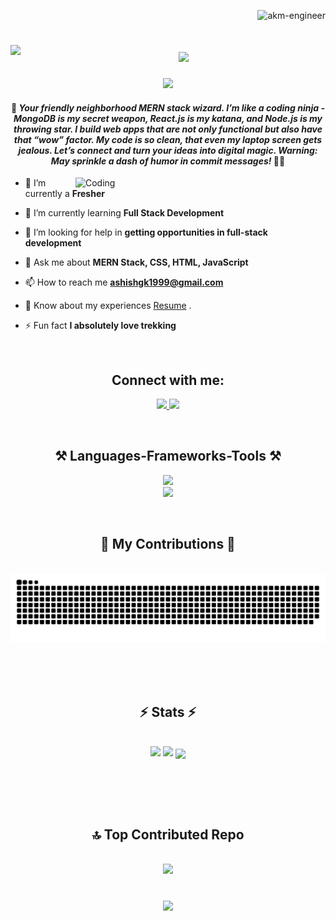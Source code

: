 <p align="right"> <img src="https://komarev.com/ghpvc/?username=akm-engineer&label=Profile%20views&color=0f89b6&style=flat" alt="akm-engineer" /> </p>

<h1 align="center">
    <img align="left" src="https://emojis.slackmojis.com/emojis/images/1577305505/7373/hand_wave.gif?1577305505" width="50" />
    <img src="https://readme-typing-svg.herokuapp.com/?font=Righteous&size=35&center=true&vCenter=true&width=500&height=70&duration=4000&lines=Hi+There!+👋;+I'm+Ashish+Kumar+Mishra!;" />
</h1>


<p align="center"><img src="https://github.com/akm-engineer/akm-engineer/assets/118009781/b5c77ad8-b0ee-4d1d-8c8d-0e783fe90148"></p>

<h4 align="center">👋 <em>Your friendly neighborhood MERN stack wizard. I’m like a coding ninja - MongoDB is my secret weapon, React.js is my katana, and Node.js is my throwing star. I build web apps that are not only functional but also have that “wow” factor. My code is so clean, that even my laptop screen gets jealous. Let’s connect and turn your ideas into digital magic. Warning: May sprinkle a dash of humor in commit messages!</em> 🚀😄</h4>
<img align="right" alt="Coding" width="400" src="https://cdn.dribbble.com/users/1162077/screenshots/3848914/programmer.gif">

- 🔭 I’m currently a **Fresher**

- 🌱 I’m currently learning **Full Stack Development**

- 🤝 I’m looking for help in **getting opportunities in full-stack development**

- 💬 Ask me about **MERN Stack, CSS, HTML, JavaScript**

- 📫 How to reach me **ashishgk1999@gmail.com**
  
-  📄 Know about my experiences [Resume](https://drive.google.com/file/d/13jEhXcLE5LcfYBR8me0tjf68W96RubeL/view?usp=sharing) .

- ⚡ Fun fact **I absolutely love trekking**

<br/>
<h2 align="center">Connect with me:</h2>
<p align="center">
    <a href="mailto:ashishgk1999@gmail.com">
    <img src="https://img.shields.io/badge/Gmail-333333?style=for-the-badge&logo=gmail&logoColor=red" />
  </a>
    <a href="https://linkedin.com/in/akm-engineer"  target="_blank">
    <img src="https://img.shields.io/badge/LinkedIn-0077B5?style=for-the-badge&logo=linkedin&logoColor=white" target="_blank" />
  </a>
</p>

<br/>
<h2 align="center">⚒️ Languages-Frameworks-Tools ⚒️</h2>
<p align="center"> 
    <img src="https://skillicons.dev/icons?i=react,bootstrap,mui,html,css,vscode,github,figma,tailwind,git" /><br>
    <img src="https://skillicons.dev/icons?i=nodejs,python,javascript,express,firebase,mongodb,mysql,redux" />
</p>

<br/>


<div align="center">
  <h2>🐍 My Contributions 🐍</h2>
  <br>
  <img alt="snake eating my contributions" src="https://raw.githubusercontent.com/akm-engineer/akm-engineer/output/github-contribution-grid-snake.svg" />
  
  <br/><br/><br/>
</div>


<h2 align="center">⚡ Stats ⚡</h2>
<br>

<div align=center>
<img width=390  src="https://github-readme-streak-stats.herokuapp.com/?user=akm-engineer&theme=jolly&hide_border=false"> 
<img width=390 src="https://github-readme-stats.vercel.app/api?username=akm-engineer&theme=jolly&hide_border=false&include_all_commits=true&count_private=true&rank_icon=github">
<img width=325 align="center" src="https://github-readme-stats.vercel.app/api/top-langs/?username=akm-engineer&theme=jolly&hide_border=false&include_all_commits=true&count_private=true&layout=compact"> 
</div>

<br/><br/>



<br/>

<h2 align="center">🔝 Top Contributed Repo</h2>
<br>

<div align=center>
    <img src="https://github-contributor-stats.vercel.app/api?username=akm-engineer&limit=5&theme=radical&combine_all_yearly_contributions=true"/>
</div>

<br>

<h3 align="center">
    <a href="https://git.io./typing.svg">
        <img src="https://readme-typing-svg.herokuapp.com/?font=Righteous&size=25&center=true&vCenter=true&width=500&height=70&duration=4000&lines=Thanks+for+Visiting!+✌️;+Shoot+me+a+message+on+LinkedIn!;I'm+always+down+to+collab+😃" />
    </a>
</h3>




